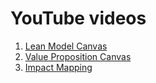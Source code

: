# YouTube videos

1. [Lean Model Canvas](https://www.youtube.com/watch?v=pvIN9STpzCQ)
2. [Value Proposition Canvas](https://www.youtube.com/watch?v=kiWkRiynPAo)
3. [Impact Mapping](https://www.youtube.com/watch?v=aI5hJ6IMC9w)

